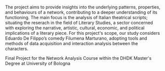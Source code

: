 The project aims to provide insights into the underlying patterns, properties, and behaviours of a network, contributing to a deeper understanding of its functioning.
                    The main focus is the analysis of Italian theatrical scripts; situating the reserach in the field of Literary Studies, a sector concerned with exploring the narrative, artistic, cultural, economic, and political implications of a literary piece. For this project's scope, our study considers Eduardo De Filippo’s comedy Filumena Marturano, adopting tools and methods of data acquisition and interaction analysis between the characters.

Final Project for the Network Analysis Course within the DHDK Master's Degree at University of Bologna
